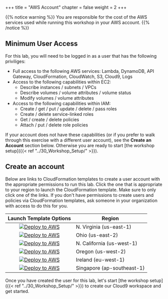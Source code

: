 +++
title = "AWS Account"
chapter = false
weight = 2
+++

{{% notice warning %}}
You are responsible for the cost of the AWS services used while running this workshop in your AWS account.
{{% /notice %}}

## Minimum User Access

For this lab, you will need to be logged in as a user that has the following priviliges:

- Full access to the following AWS services: Lambda, DynamoDB, API Gateway, CloudFormation, CloudWatch, S3, Cloud9, Logs
- Access to the following capabilities within EC2:
  - Describe instances / subnets / VPCs
  - Describe volumes / volume attributes / volume status
  - Modify volumes / volume attributes
- Access to the following capabilities within IAM:
  - Create / get / put / update / delete / pass roles
  - Create / delete service-linked roles
  - Get / create / delete policies
  - Attach / put / delete role policies

If your account does not have these capabilities (or if you prefer to walk through this exercise with a different user account), see the **Create an Account** section below. Otherwise you are ready to start [the workshop setup]({{< ref "../30_Workshop_Setup/" >}}).

## Create an account

Below are links to CloudFormation templates to create a user account with the appropriate permissions to run this lab. Click the one that is appropriate to your region to launch the CloudFormation template. Make sure to only click one of the links. If you don't have permissions to create users and policies via CloudFormation templates, ask someone in your organization with access to do this for you.

| Launch Template Options | Region |
|:-----------------------:|--------|
|  [![Deploy to AWS](/images/getting_started/deploy-to-aws.png)](https://console.aws.amazon.com/cloudformation/home?region=us-east-1#/stacks/create/review?stackName=appd-lambda-lab&templateURL=https://appd-lambda-lab-workshop.s3.amazonaws.com/appd-lambda-lab-cf-template.yaml)| N. Virginia (us-east-1)|
|  [![Deploy to AWS](/images/getting_started/deploy-to-aws.png)](https://console.aws.amazon.com/cloudformation/home?region=us-east-2#/stacks/create/review?stackName=appd-lambda-lab&templateURL=https://appd-lambda-lab-workshop.s3.amazonaws.com/appd-lambda-lab-cf-template.yaml)| Ohio (us-east-2)|
|  [![Deploy to AWS](/images/getting_started/deploy-to-aws.png)](https://console.aws.amazon.com/cloudformation/home?region=us-west-1#/stacks/create/review?stackName=appd-lambda-lab&templateURL=https://appd-lambda-lab-workshop.s3.amazonaws.com/appd-lambda-lab-cf-template.yaml)| N. California (us-west-1)|
|  [![Deploy to AWS](/images/getting_started/deploy-to-aws.png)](https://console.aws.amazon.com/cloudformation/home?region=us-west-2#/stacks/create/review?stackName=appd-lambda-lab&templateURL=https://appd-lambda-lab-workshop.s3.amazonaws.com/appd-lambda-lab-cf-template.yaml)| Oregon (us-west-2)|
|  [![Deploy to AWS](/images/getting_started/deploy-to-aws.png)](https://console.aws.amazon.com/cloudformation/home?region=eu-west-1#/stacks/create/review?stackName=appd-lambda-lab&templateURL=https://appd-lambda-lab-workshop.s3.amazonaws.com/appd-lambda-lab-cf-template.yaml)| Ireland (eu-west-1)|
|  [![Deploy to AWS](/images/getting_started/deploy-to-aws.png)](https://console.aws.amazon.com/cloudformation/home?region=ap-southeast-1#/stacks/create/review?stackName=appd-lambda-lab&templateURL=https://appd-lambda-lab-workshop.s3.amazonaws.com/appd-lambda-lab-cf-template.yaml)| Singapore (ap-southeast-1)|

Once you have created the user for this lab, let's start [the workshop setup]({{< ref "../30_Workshop_Setup/" >}}) to create our Cloud9 workspace and get started.
